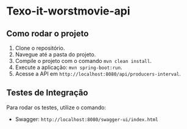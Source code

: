 # Texo-it-worstmovie-api

## Como rodar o projeto

1. Clone o repositório.
2. Navegue até a pasta do projeto.
3. Compile o projeto com o comando `mvn clean install`.
4. Execute a aplicação: `mvn spring-boot:run`.
5. Acesse a API em `http://localhost:8080/api/producers-interval`.

## Testes de Integração

Para rodar os testes, utilize o comando:

* Swagger: `http://localhost:8080/swagger-ui/index.html`